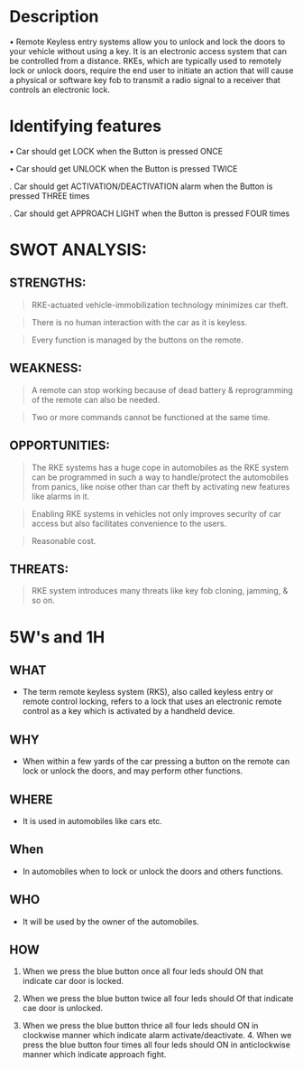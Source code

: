 # Description

• Remote Keyless entry systems allow you to unlock and lock the doors to your vehicle without using a key. It is an electronic access system that can be controlled from a distance. RKEs, which are typically used to remotely lock or unlock doors, require the end user to initiate an action that will cause a physical or software key fob to transmit a radio signal to a receiver that controls an electronic lock.

# Identifying features

• Car should get LOCK when the Button is pressed ONCE

• Car should get UNLOCK when the Button is pressed TWICE

. Car should get ACTIVATION/DEACTIVATION alarm when the Button is pressed THREE times

. Car should get APPROACH LIGHT when the Button is pressed FOUR times

# SWOT ANALYSIS:

## STRENGTHS:

> RKE-actuated vehicle-immobilization technology minimizes car theft.

> There is no human interaction with the car as it is keyless.

> Every function is managed by the buttons on the remote.

## WEAKNESS:

> A remote can stop working because of dead battery & reprogramming of the remote can also be needed.

> Two or more commands cannot be functioned at the same time.

## OPPORTUNITIES:

> The RKE systems has a huge cope in automobiles as the RKE system can be programmed in such a way to handle/protect the automobiles from panics, like noise other than car theft by activating new features like alarms in it.

> Enabling RKE systems in vehicles not only improves security of car access but also facilitates convenience to the users.

> Reasonable cost.

## THREATS:

> RKE system introduces many threats like key fob cloning, jamming, & so on.



# 5W's and 1H

## WHAT

* The term remote keyless system (RKS), also called keyless entry or remote control locking, refers to a lock that uses an electronic remote control as a key which is activated by a handheld device.

## WHY

* When within a few yards of the car pressing a button on the remote can lock or unlock the doors, and may perform other functions.

## WHERE

* It is used in automobiles like cars etc.

## When

* In automobiles when to lock or unlock the doors and others functions.

## WHO

* It will be used by the owner of the automobiles.

## HOW

1. When we press the blue button once all four leds should ON that indicate car door is locked.

2. When we press the blue button twice all four leds should Of that indicate cae door is unlocked.

3. When we press the blue button thrice all four leds should ON in clockwise manner which indicate alarm activate/deactivate. 4. When we press the blue button four times all four leds should ON in anticlockwise manner which indicate approach fight.
